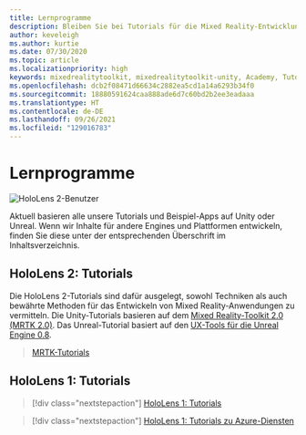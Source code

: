 ```yaml
---
title: Lernprogramme
description: Bleiben Sie bei Tutorials für die Mixed Reality-Entwicklung, die wir für HoloLens und Azure-Dienste anbieten, auf dem Laufenden.
author: keveleigh
ms.author: kurtie
ms.date: 07/30/2020
ms.topic: article
ms.localizationpriority: high
keywords: mixedrealitytoolkit, mixedrealitytoolkit-unity, Academy, Tutorial, Mixed Reality-Headset, Windows Mixed Reality-Headset, Virtual Reality-Headset, Unity, Unreal, HoloLens, Azure Spatial Anchors, Azure-Sprachdienste
ms.openlocfilehash: dcb2f08471d66634c2882ea5cd1a14a6293b34f0
ms.sourcegitcommit: 18880591624caa888ade6d7c60bd2b2ee3eadaaa
ms.translationtype: HT
ms.contentlocale: de-DE
ms.lasthandoff: 09/26/2021
ms.locfileid: "129016783"
---
```

# <a name="tutorials"></a>Lernprogramme

![HoloLens 2-Benutzer](images/08_Tutorials.png)

Aktuell basieren alle unsere Tutorials und Beispiel-Apps auf Unity oder Unreal. Wenn wir Inhalte für andere Engines und Plattformen entwickeln, finden Sie diese unter der entsprechenden Überschrift im Inhaltsverzeichnis.

## <a name="hololens-2-tutorials"></a>HoloLens 2: Tutorials

Die HoloLens 2-Tutorials sind dafür ausgelegt, sowohl Techniken als auch bewährte Methoden für das Entwickeln von Mixed Reality-Anwendungen zu vermitteln. Die Unity-Tutorials basieren auf dem [Mixed Reality-Toolkit 2.0 (MRTK 2.0)](https://github.com/microsoft/MixedRealityToolkit-Unity). Das Unreal-Tutorial basiert auf den [UX-Tools für die Unreal Engine 0.8](https://github.com/microsoft/MixedReality-UXTools-Unreal).

> [MRTK-Tutorials](______) <!-- Need a link to the Learning path. -->

## <a name="hololens-1-tutorials"></a>HoloLens 1: Tutorials

> [!div class="nextstepaction"]
> [HoloLens 1: Tutorials](tutorials/hologram-100.md)

> [!div class="nextstepaction"]
> [HoloLens 1: Tutorials zu Azure-Diensten](tutorials/mr-azure-301.md)

